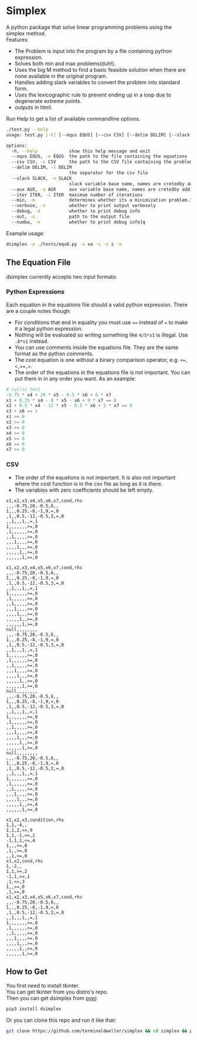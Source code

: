 <!-- [![Codacy Badge](https://app.codacy.com/project/badge/Grade/5fd619053adf4ce88c4333e306aafa4a)](https://www.codacy.com/gh/terminaldweller/simplex/dashboard?utm_source=github.com&amp;utm_medium=referral&amp;utm_content=terminaldweller/simplex&amp;utm_campaign=Badge_Grade) -->
<!-- [![Total alerts](https://img.shields.io/lgtm/alerts/g/terminaldweller/simplex.svg?logo=lgtm&logoWidth=18)](https://lgtm.com/projects/g/terminaldweller/simplex/alerts/) -->

# Simplex

A python package that solve linear programming problems using the simplex method.<br/>
Features:<br/>
* The Problem is input into the program by a file containing python expression.<br/>
* Solves both min and max problems(duh!).<br/>
* Uses the big M method to find a basic feasible solution when there are none available in the original program.<br/>
* Handles adding slack variables to convert the problem into standard form.<br/>
* Uses the lexicographic rule to prevent ending up in a loop due to degenerate extreme points.<br/>
* outputs in html.</br>

Run Help to get a list of available commandline options.<br/>
```sh
./test.py --help                                                                                                                                                                             [INSERT] 32mS 0↵ L3
usage: test.py [-h] [--equs EQUS] [--csv CSV] [--delim DELIM] [--slack SLACK] [--aux AUX] [--iter ITER] [--min] [--verbose] [--debug] [--out] [--numba]

options:
  -h, --help            show this help message and exit
  --equs EQUS, -e EQUS  the path to the file containing the equations
  --csv CSV, -c CSV     the path to the CSV file containing the problem
  --delim DELIM, -l DELIM
                        the separator for the csv file
  --slack SLACK, -s SLACK
                        slack variable base name, names are cretedby adding a number to the string
  --aux AUX, -a AUX     aux variable base name, names are cretedby adding a number to the string
  --iter ITER, -i ITER  maximum number of iterations
  --min, -m             determines whether its a minimization problem.if not, its a maximization problem
  --verbose, -v         whether to print output verbosely
  --debug, -d           whether to print debug info
  --out, -o             path to the output file
  --numba, -n           whether to print debug info]q
```

Example usage:<br/>
```sh
dsimplex -e ./tests/equ6.py -a xa -v -s z -m
```

## The Equation File
dsimplex currently accepts two input formats:</br>

### Python Expressions
Each equation in the equations file should a valid python expression. There are a couple notes though:<br/>
* For conditions that end in equality you must use `==` instead of `=` to make it a legal python expression.
* Nothing will be evaluated so writing something like `4/5*x1` is illegal. Use `.8*x1` instead.
* You can use comments inside the equations file. They are the same format as the python comments.
* The cost equation is one without a binary comparison operator, e.g. `<=,<,>=,>`.
* The order of the equations in the equations file is not important. You can put them in in any order you want.
As an example:<br/>
```py
# cyclic test
-0.75 * x4 + 20 * x5 - 0.5 * x6 + 6 * x7
x1 + 0.25 * x4 - 8 * x5 - x6 + 9 * x7 == 0
x2 + 0.5 * x4 - 12 * x5 - 0.5 * x6 + 3 * x7 == 0
x3 + x6 == 1
x1 >= 0
x2 >= 0
x3 >= 0
x4 >= 0
x5 >= 0
x6 >= 0
x7 >= 0
```

### CSV
* The order of the equations is not important. It is also not important where the cost function is in the csv file as long as it is there.
* The variables with zero coefficients should be left empty.
```csv
x1,x2,x3,x4,x5,x6,x7,cond,rhs
,,,-0.75,20,-0.5,6,,
1,,,0.25,-8,-1,9,=,0
,1,,0.5,-12,-0.5,3,=,0
,,1,,,1,,=,1
1,,,,,,,>=,0
,1,,,,,,>=,0
,,1,,,,,>=,0
,,,1,,,,>=,0
,,,,1,,,>=,0
,,,,,1,,>=,0
,,,,,,1,>=,0
```
```csv
x1,x2,x3,x4,x5,x6,x7,cond,rhs
,,,-0.75,20,-0.5,6,,
1,,,0.25,-8,-1,9,=,0
,1,,0.5,-12,-0.5,3,=,0
,,1,,,1,,=,1
1,,,,,,,>=,0
,1,,,,,,>=,0
,,1,,,,,>=,0
,,,1,,,,>=,0
,,,,1,,,>=,0
,,,,,1,,>=,0
,,,,,,1,>=,0
null,,,,,,,,
,,,-0.75,20,-0.5,6,,
1,,,0.25,-8,-1,9,=,0
,1,,0.5,-12,-0.5,3,=,0
,,1,,,1,,=,1
1,,,,,,,>=,0
,1,,,,,,>=,0
,,1,,,,,>=,0
,,,1,,,,>=,0
,,,,1,,,>=,0
,,,,,1,,>=,0
,,,,,,1,>=,0
null,,,,,,,,
,,,-0.75,20,-0.5,6,,
1,,,0.25,-8,-1,9,=,0
,1,,0.5,-12,-0.5,3,=,0
,,1,,,1,,=,1
1,,,,,,,>=,0
,1,,,,,,>=,0
,,1,,,,,>=,0
,,,1,,,,>=,0
,,,,1,,,>=,0
,,,,,1,,>=,0
,,,,,,1,>=,0
null,,,,,,,,
,,,-0.75,20,-0.5,6,,
1,,,0.25,-8,-1,9,=,0
,1,,0.5,-12,-0.5,3,=,0
,,1,,,1,,=,1
1,,,,,,,>=,0
,1,,,,,,>=,0
,,1,,,,,>=,0
,,,1,,,,>=,0
,,,,1,,,>=,0
,,,,,1,,>=,0
,,,,,,1,>=,0
```
```csv
x1,x2,x3,condition,rhs
1,1,-4,,
1,1,2,<=,9
1,1,-1,<=,2
-1,1,1,<=,4
1,,,>=,0
,1,,>=,0
,,1,>=,0
x1,x2,cond,rhs
1,-2,,
1,1,>=,2
-1,1,>=,1
,1,<=,3
1,,>=,0
,1,>=,0
x1,x2,x3,x4,x5,x6,x7,cond,rhs
,,,-0.75,20,-0.5,6,,
1,,,0.25,-8,-1,9,=,0
,1,,0.5,-12,-0.5,3,=,0
,,1,,,1,,=,1
1,,,,,,,>=,0
,1,,,,,,>=,0
,,1,,,,,>=,0
,,,1,,,,>=,0
,,,,1,,,>=,0
,,,,,1,,>=,0
,,,,,,1,>=,0
```

## How to Get
You first need to install tkinter.</br>
You can get tkinter from you distro's repo.</br>
Then you can get dsimplex from [pypi](https://pypi.org/project/dsimplex/):<br/>
```sh
pip3 install dsimplex
```
Or you can clone this repo and run it like that:<br/>
```sh
git clone https://github.com/terminaldweller/simplex && cd simplex && poetry install
```
